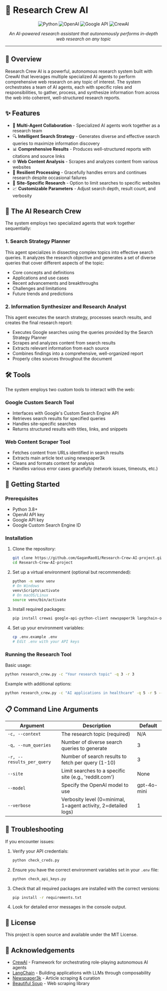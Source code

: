 # 🚀 Research Crew AI

<div align="center">
  <img src="https://img.shields.io/badge/Python-3776AB?style=for-the-badge&logo=python&logoColor=white" alt="Python">
  <img src="https://img.shields.io/badge/OpenAI-412991?style=for-the-badge&logo=openai&logoColor=white" alt="OpenAI">
  <img src="https://img.shields.io/badge/Google_API-4285F4?style=for-the-badge&logo=google&logoColor=white" alt="Google API">
  <img src="https://img.shields.io/badge/CrewAI-FF4545?style=for-the-badge&logo=robot&logoColor=white" alt="CrewAI">
</div>

<div align="center">
  <p><i>An AI-powered research assistant that autonomously performs in-depth web research on any topic</i></p>
</div>

---

## 📖 Overview

Research Crew AI is a powerful, autonomous research system built with CrewAI that leverages multiple specialized AI agents to perform comprehensive web research on any topic of interest. The system orchestrates a team of AI agents, each with specific roles and responsibilities, to gather, process, and synthesize information from across the web into coherent, well-structured research reports.



## ✨ Features

- 🧠 **Multi-Agent Collaboration** - Specialized AI agents work together as a research team
- 🔍 **Intelligent Search Strategy** - Generates diverse and effective search queries to maximize information discovery
- 📊 **Comprehensive Results** - Produces well-structured reports with citations and source links
- 🌐 **Web Content Analysis** - Scrapes and analyzes content from various websites
- 🔄 **Resilient Processing** - Gracefully handles errors and continues research despite occasional failures
- 🎯 **Site-Specific Research** - Option to limit searches to specific websites
- 📈 **Customizable Parameters** - Adjust search depth, result count, and verbosity

## 🤖 The AI Research Crew

The system employs two specialized agents that work together sequentially:

### 1. Search Strategy Planner

This agent specializes in dissecting complex topics into effective search queries. It analyzes the research objective and generates a set of diverse queries that cover different aspects of the topic:

- Core concepts and definitions
- Applications and use cases
- Recent advancements and breakthroughs
- Challenges and limitations
- Future trends and predictions

### 2. Information Synthesizer and Research Analyst

This agent executes the search strategy, processes search results, and creates the final research report:

- Executes Google searches using the queries provided by the Search Strategy Planner
- Scrapes and analyzes content from search results
- Extracts relevant information from each source
- Combines findings into a comprehensive, well-organized report
- Properly cites sources throughout the document

## 🛠️ Tools

The system employs two custom tools to interact with the web:

### Google Custom Search Tool

- Interfaces with Google's Custom Search Engine API
- Retrieves search results for specified queries
- Handles site-specific searches
- Returns structured results with titles, links, and snippets

### Web Content Scraper Tool

- Fetches content from URLs identified in search results
- Extracts main article text using newspaper3k
- Cleans and formats content for analysis
- Handles various error cases gracefully (network issues, timeouts, etc.)

## 🚀 Getting Started

### Prerequisites

- Python 3.8+
- OpenAI API key
- Google API key
- Google Custom Search Engine ID

### Installation

1. Clone the repository:
   ```bash
   git clone https://github.com/GaganRao01/Research-Crew-AI-project.git
   cd Research-Crew-AI-project
   ```

2. Set up a virtual environment (optional but recommended):
   ```bash
   python -m venv venv
   # On Windows
   venv\Scripts\activate
   # On macOS/Linux
   source venv/bin/activate
   ```

3. Install required packages:
   ```bash
   pip install crewai google-api-python-client newspaper3k langchain-openai python-dotenv beautifulsoup4 markdownify
   ```

4. Set up your environment variables:
   ```bash
   cp .env.example .env
   # Edit .env with your API keys
   ```

### Running the Research Tool

Basic usage:
```bash
python research_crew.py -c "Your research topic" -q 3 -r 3
```

Example with additional options:
```bash
python research_crew.py -c "AI applications in healthcare" -q 5 -r 5 --site "pubmed.gov" --model "gpt-4o" --verbose 2
```

## 📋 Command Line Arguments

| Argument | Description | Default |
|----------|-------------|---------|
| `-c, --context` | The research topic (required) | N/A |
| `-q, --num_queries` | Number of diverse search queries to generate | 3 |
| `-r, --results_per_query` | Number of search results to fetch per query (1-10) | 3 |
| `--site` | Limit searches to a specific site (e.g., 'reddit.com') | None |
| `--model` | Specify the OpenAI model to use | gpt-4o-mini |
| `--verbose` | Verbosity level (0=minimal, 1=agent activity, 2=detailed logs) | 1 |

## 🔧 Troubleshooting

If you encounter issues:

1. Verify your API credentials:
   ```bash
   python check_creds.py
   ```

2. Ensure you have the correct environment variables set in your `.env` file:
   ```bash
   python check_api_keys.py
   ```

3. Check that all required packages are installed with the correct versions:
   ```bash
   pip install -r requirements.txt
   ```

4. Look for detailed error messages in the console output.

## 📄 License

This project is open source and available under the MIT License.

## 🙏 Acknowledgements

- [CrewAI](https://github.com/joaomdmoura/crewAI) - Framework for orchestrating role-playing autonomous AI agents
- [LangChain](https://github.com/langchain-ai/langchain) - Building applications with LLMs through composability
- [Newspaper3k](https://github.com/codelucas/newspaper) - Article scraping & curation
- [Beautiful Soup](https://www.crummy.com/software/BeautifulSoup/) - Web scraping library
